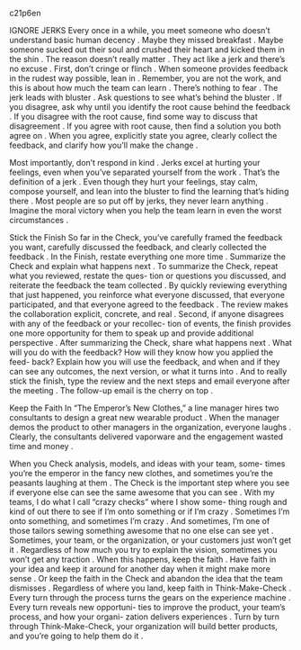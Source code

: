 c21p6en

IGNORE JERKS
Every once in a while, you meet someone who doesn’t understand basic human decency . Maybe they missed breakfast . Maybe someone sucked out their soul and crushed their heart and kicked them in the shin . The reason doesn’t really matter . They act like a jerk and there’s no excuse .
First, don’t cringe or flinch . When someone provides feedback in the rudest way possible, lean in . Remember, you are not the work, and this  is about how much the team can learn .  There’s nothing to fear .  The  jerk leads with bluster . Ask questions to see what’s behind the bluster .
If you disagree, ask why until you identify the root cause behind the feedback . If you disagree with the root cause, find some way to discuss that disagreement .  If you agree with root cause, then find a solution   you both agree on . When you agree, explicitly state you agree, clearly collect the feedback, and clarify how you’ll make the change .


Most importantly, don’t respond in kind . Jerks excel at hurting your feelings, even when you’ve  separated yourself from the work .  That’s  the definition of a jerk . Even though they hurt your feelings, stay calm, compose yourself, and lean into the bluster to find the learning that’s hiding there .
Most people are so put off by jerks, they never learn anything . Imagine the moral victory when you help the team learn in even the worst circumstances .

Stick the Finish
So far in the Check, you’ve carefully framed the feedback you want, carefully discussed the feedback, and clearly collected the feedback . In the Finish, restate everything one more  time .  Summarize  the  Check and explain what happens next .
To summarize the Check, repeat what you reviewed, restate the ques-  tion or questions you discussed, and reiterate the feedback the team collected . By quickly reviewing everything that just happened, you reinforce what everyone discussed, that everyone participated, and that everyone agreed to the feedback . The review makes the collaboration explicit, concrete, and real .
Second, if anyone disagrees with any of the feedback or your recollec- tion of events, the finish provides one more opportunity for them to speak up and provide additional perspective .
After summarizing the Check, share what happens next . What will you do with the feedback? How will they know how you applied the feed- back? Explain how you will use the feedback, and when and if they can see any outcomes, the next version, or what it turns into .
And to really stick the finish, type the review and the next steps and  email everyone after the meeting .  The follow-up  email  is  the  cherry on top .

Keep the Faith
In “The Emperor’s New Clothes,” a line manager hires two consultants  to design a great new  wearable  product .  When  the  manager  demos the product to other managers in the organization, everyone laughs . Clearly, the consultants delivered vaporware  and  the  engagement wasted time and money .



When you Check analysis, models, and ideas with your team, some- times you’re the emperor in the fancy new clothes, and sometimes you’re the peasants laughing at them . The Check is the important step where you see if everyone else can see the same awesome that you can see . With my teams, I do what I call “crazy checks” where I show some- thing rough and kind of out there to see if I’m onto something or if I’m crazy . Sometimes I’m onto something, and sometimes I’m crazy .
And sometimes, I’m  one of those tailors sewing something awesome   that no one else can see yet . Sometimes, your team, or the organization, or your customers just won’t get it . Regardless of how much you try to explain the vision, sometimes you won’t get any traction . When this happens, keep the faith .
Have faith in your idea and keep it around for  another  day  when it might make more sense .  Or keep the faith in the Check and abandon   the idea that the team dismisses . Regardless of where you land, keep  faith in Think-Make-Check . Every turn through the process turns the gears on the experience machine . Every  turn reveals  new  opportuni- ties to improve the product, your team’s process, and how your organi- zation delivers experiences . Turn by turn through Think-Make-Check, your organization will build better products, and you’re going to help them do it .
